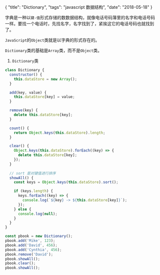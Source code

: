 {
  "title": "Dictionary",
  "tags": "javascript 数据结构",
  "date": "2018-05-18"
}

字典是一种以`键-值`形式存储的数数据结构，就像电话号码簿里的名字和电话号码一样。要找一个电话时，先找名字，名字找到了，紧挨这它的电话号码也就找到了。

`JavaScript`的`Object`类就是以字典的形式存在的。

`Dictionary`类的基础是`Array`类，而不是`Object`类。

1. `Dictionary`类

```js
class Dictionary {
  constructor() {
    this.dataStore = new Array();
  }

  add(key, value) {
    this.dataStore[key] = value;
  }

  remove(key) {
    delete this.dataStore[key];
  }

  count() {
    return Object.keys(this.dataStore).length;
  }

  clear() {
    Object.keys(this.dataStore).forEach((key) => {
      delete this.dataStore[key];
    });
  }
  
  // sort 是对键值进行排序
  showAll() {
    const keys = Object.keys(this.dataStore).sort();

    if (keys.length) {
      keys.forEach((key) => {
        console.log(`${key} -> ${this.dataStore[key]}`);
      });
    } else {
      console.log(null);
    }
  }
}

const pbook = new Dictionary();
pbook.add('Mike', 123);
pbook.add('David', 456);
pbook.add('Cynthia', 456);
pbook.remove('David');
pbook.showAll();
pbook.clear();
pbook.showAll();
```

